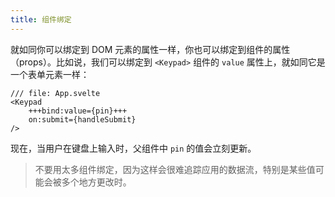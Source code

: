 ```yaml
---
title: 组件绑定
---
```


就如同你可以绑定到 DOM 元素的属性一样，你也可以绑定到组件的属性（props）。比如说，我们可以绑定到 `<Keypad>` 组件的 `value` 属性上，就如同它是一个表单元素一样：

```svelte
/// file: App.svelte
<Keypad
	+++bind:value={pin}+++
	on:submit={handleSubmit}
/>
```

现在，当用户在键盘上输入时，父组件中 `pin` 的值会立刻更新。

> 不要用太多组件绑定，因为这样会很难追踪应用的数据流，特别是某些值可能会被多个地方更改时。
